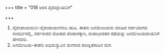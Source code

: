+++
title = "018 ಅರಸ ವೈಶಮ್ಪಾಯನಿಗೆ"

+++
1) ವೈಶಂಪಾಯಮುನಿ-ವೈಶಂಪಾಯನನೆಂಬ ಋಷಿ. ಈತನು ಜನಮೇಜಯನು ಮಾಡಿದ ಸರ್ಪಯಾಗದ ಸಂದರ್ಭದಲ್ಲಿ, ಸರ್ಪನಾಶದ ದೋಷದ ಪರಿಹಾರಕ್ಕಾಗಿ, ಮಹಾಭಾರತದ ಕಥೆಯನ್ನು ಜನಮೇಜಯರಾಯನಿಗೆ ಹೇಳಿದನು.  
2) ಜನಮೇಜಯ-ಈತನು ಅಭಿಮನ್ಯುವಿನ ಮಗನಾದ ಪರೀಕ್ಷಿತರಾಜನ ಮಗ.